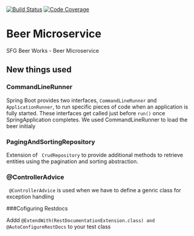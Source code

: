 [![Build Status](https://travis-ci.com/abhash24oct/mssc-beer-service.svg?branch=master)](https://travis-ci.com/abhash24oct/mssc-beer-service)
[![Code Coverage](https://codecov.io/github/abhash24oct/mssc-beer-service/coverage.svg?branch=master)](https://codecov.io/github/abhash24oct/mssc-beer-service?branch=master)

# Beer Microservice
SFG Beer Works - Beer Microservice


## New things used

### CommandLineRunner
Spring Boot provides two interfaces, `CommandLineRunner` and `ApplicationRunner`, to run specific pieces of code when an application is fully started. 
These interfaces get called just before `run()` once SpringApplication completes.
We used CommandLineRunner to load the beer initialy

### PagingAndSortingRepository
Extension of ` CrudRepository` to provide additional methods to retrieve entities using the pagination and
 sorting abstraction.

 ### @ControllerAdvice
` @ControllerAdvice` is used when we have to define a genric class for exception handling

###Cofiguring Restdocs

Addd ` @ExtendWith(RestDocumentationExtension.class) and @AutoConfigureRestDocs ` to your test class 

